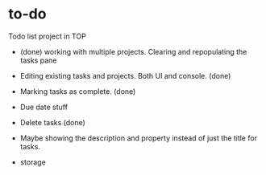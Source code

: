 # to-do
Todo list project in TOP


- (done) working with multiple projects. Clearing and repopulating the tasks
  pane
  

- Editing existing tasks and projects. Both UI and console. (done)
- Marking tasks as complete. (done)
- Due date stuff
- Delete tasks (done)
- Maybe showing the description and property instead of just the title for tasks.
- storage